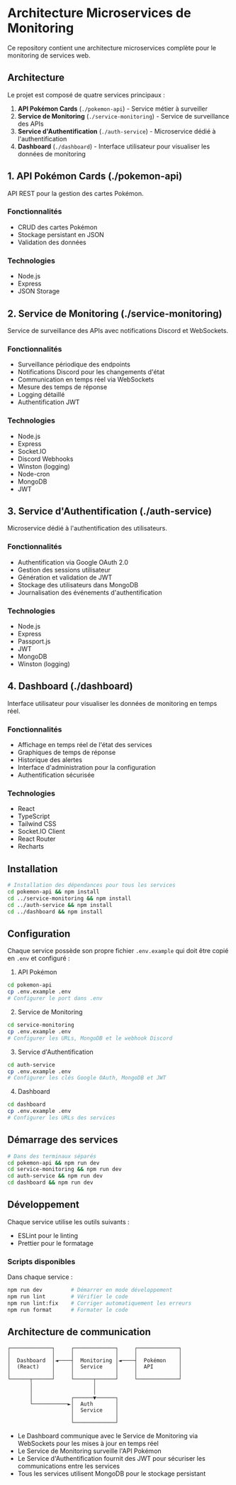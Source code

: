 # Architecture Microservices de Monitoring

Ce repository contient une architecture microservices complète pour le monitoring de services web.

## Architecture

Le projet est composé de quatre services principaux :

1. **API Pokémon Cards** (`./pokemon-api`) - Service métier à surveiller
2. **Service de Monitoring** (`./service-monitoring`) - Service de surveillance des APIs
3. **Service d'Authentification** (`./auth-service`) - Microservice dédié à l'authentification
4. **Dashboard** (`./dashboard`) - Interface utilisateur pour visualiser les données de monitoring

## 1. API Pokémon Cards (./pokemon-api)
API REST pour la gestion des cartes Pokémon.

### Fonctionnalités
- CRUD des cartes Pokémon
- Stockage persistant en JSON
- Validation des données

### Technologies
- Node.js
- Express
- JSON Storage

## 2. Service de Monitoring (./service-monitoring)
Service de surveillance des APIs avec notifications Discord et WebSockets.

### Fonctionnalités
- Surveillance périodique des endpoints
- Notifications Discord pour les changements d'état
- Communication en temps réel via WebSockets
- Mesure des temps de réponse
- Logging détaillé
- Authentification JWT

### Technologies
- Node.js
- Express
- Socket.IO
- Discord Webhooks
- Winston (logging)
- Node-cron
- MongoDB
- JWT

## 3. Service d'Authentification (./auth-service)
Microservice dédié à l'authentification des utilisateurs.

### Fonctionnalités
- Authentification via Google OAuth 2.0
- Gestion des sessions utilisateur
- Génération et validation de JWT
- Stockage des utilisateurs dans MongoDB
- Journalisation des événements d'authentification

### Technologies
- Node.js
- Express
- Passport.js
- JWT
- MongoDB
- Winston (logging)

## 4. Dashboard (./dashboard)
Interface utilisateur pour visualiser les données de monitoring en temps réel.

### Fonctionnalités
- Affichage en temps réel de l'état des services
- Graphiques de temps de réponse
- Historique des alertes
- Interface d'administration pour la configuration
- Authentification sécurisée

### Technologies
- React
- TypeScript
- Tailwind CSS
- Socket.IO Client
- React Router
- Recharts

## Installation

```bash
# Installation des dépendances pour tous les services
cd pokemon-api && npm install
cd ../service-monitoring && npm install
cd ../auth-service && npm install
cd ../dashboard && npm install
```

## Configuration

Chaque service possède son propre fichier `.env.example` qui doit être copié en `.env` et configuré :

1. API Pokémon
```bash
cd pokemon-api
cp .env.example .env
# Configurer le port dans .env
```

2. Service de Monitoring
```bash
cd service-monitoring
cp .env.example .env
# Configurer les URLs, MongoDB et le webhook Discord
```

3. Service d'Authentification
```bash
cd auth-service
cp .env.example .env
# Configurer les clés Google OAuth, MongoDB et JWT
```

4. Dashboard
```bash
cd dashboard
cp .env.example .env
# Configurer les URLs des services
```

## Démarrage des services

```bash
# Dans des terminaux séparés
cd pokemon-api && npm run dev
cd service-monitoring && npm run dev
cd auth-service && npm run dev
cd dashboard && npm run dev
```

## Développement

Chaque service utilise les outils suivants :
- ESLint pour le linting
- Prettier pour le formatage

### Scripts disponibles

Dans chaque service :
```bash
npm run dev         # Démarrer en mode développement
npm run lint        # Vérifier le code
npm run lint:fix    # Corriger automatiquement les erreurs
npm run format      # Formater le code
```

## Architecture de communication

```
┌─────────────┐     ┌─────────────┐     ┌─────────────┐
│             │     │             │     │             │
│  Dashboard  │◄────┤  Monitoring │◄────┤  Pokémon    │
│  (React)    │     │  Service    │     │  API        │
│             │     │             │     │             │
└──────┬──────┘     └──────┬──────┘     └─────────────┘
       │                   │
       │                   │
       │            ┌──────▼──────┐
       └───────────►│  Auth       │
                    │  Service    │
                    │             │
                    └─────────────┘
```

- Le Dashboard communique avec le Service de Monitoring via WebSockets pour les mises à jour en temps réel
- Le Service de Monitoring surveille l'API Pokémon
- Le Service d'Authentification fournit des JWT pour sécuriser les communications entre les services
- Tous les services utilisent MongoDB pour le stockage persistant
